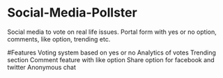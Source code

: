 # Social-Media-Pollster
Social media to vote on real life issues. Portal form with yes or no option, comments, like option, trending etc.

#Features
Voting system based on yes or no
Analytics of votes
Trending section
Comment feature with like option
Share option for facebook and twitter
Anonymous chat
